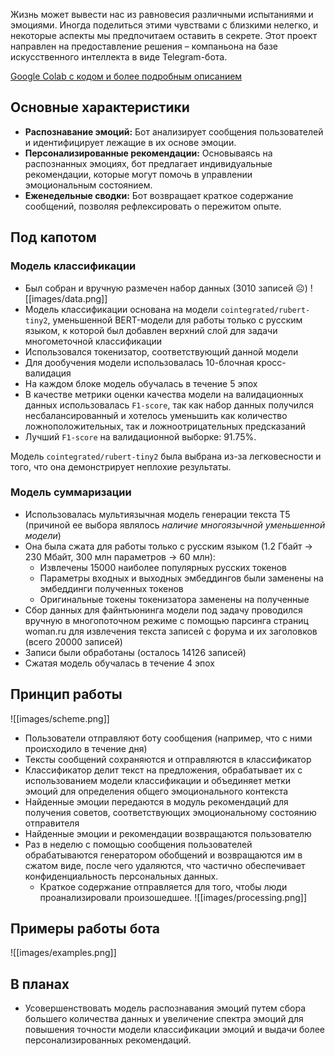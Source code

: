 Жизнь может вывести нас из равновесия различными испытаниями и эмоциями. Иногда поделиться этими чувствами с близкими нелегко, и некоторые аспекты мы предпочитаем оставить в секрете. 
Этот проект направлен на предоставление решения – компаньона на базе искусственного интеллекта в виде Telegram-бота.

[<i class="fas fa-file-alt"></i>Google Colab с кодом и более подробным описанием](https://colab.research.google.com/drive/1ZQBwU21uCrrjsNR5X2uJwsC6JihxACij)

## Основные характеристики
- **Распознавание эмоций:** Бот анализирует сообщения пользователей и идентифицирует лежащие в их основе эмоции. 
- **Персонализированные рекомендации:** Основываясь на распознанных эмоциях, бот предлагает индивидуальные рекомендации, которые могут помочь в управлении эмоциональным состоянием.
- **Еженедельные сводки:** Бот возвращает краткое содержание сообщений, позволяя рефлексировать о пережитом опыте.

## Под капотом
### Модель классификации
- Был собран и вручную размечен набор данных (3010 записей ☹)
![[images/data.png]]
- Модель классификации основана на модели `cointegrated/rubert-tiny2`, уменьшенной BERT-модели для работы только с русским языком, к которой был добавлен верхний слой для задачи многометочной классификации
- Использовался токенизатор, соответствующий данной модели
- Для дообучения модели использовалась 10-блочная кросс-валидация
- На каждом блоке модель обучалась в течение 5 эпох
- В качестве метрики оценки качества модели на валидационных данных использовалась `F1-score`, так как набор данных получился несбалансированный и хотелось уменьшить как количество ложноположительных, так и ложноотрицательных предсказаний
- Лучший `F1-score` на валидационной выборке: 91.75%.

Модель `cointegrated/rubert-tiny2` была выбрана из-за легковесности и того, что она демонстрирует неплохие результаты.

### Модель суммаризации
- Использовалась мультиязычная модель генерации текста T5 (причиной ее выбора являлось *наличие многоязычной уменьшенной модели*)
- Она была сжата для работы только с русским языком (1.2 Гбайт → 230 Мбайт, 300 млн параметров → 60 млн):
	- Извлечены 15000 наиболее популярных русских токенов
	- Параметры входных и выходных эмбеддингов были заменены на эмбеддинги полученных токенов
	- Оригинальные токены токенизатора заменены на полученные
- Сбор данных для файнтьюнинга модели под задачу проводился вручную в многопоточном режиме с помощью парсинга страниц woman.ru для извлечения текста записей с форума и их заголовков (всего 20000 записей)
- Записи были обработаны (осталось 14126 записей)
- Сжатая модель обучалась в течение 4 эпох

## Принцип работы
![[images/scheme.png]]
- Пользователи отправляют боту сообщения (например, что с ними происходило в течение дня)
- Тексты сообщений сохраняются и отправляются в классификатор
- Классификатор делит текст на предложения, обрабатывает их с использованием модели классификации и объединяет метки эмоций для определения общего эмоционального контекста
- Найденные эмоции передаются в модуль рекомендаций для получения советов, соответствующих эмоциональному состоянию отправителя
- Найденные эмоции и рекомендации возвращаются пользователю
- Раз в неделю с помощью сообщения пользователей обрабатываются генератором обобщений и возвращаются им в сжатом виде, после чего удаляются, что частично обеспечивает конфиденциальность персональных данных. 
	- Краткое содержание отправляется для того, чтобы люди проанализировали произошедшее.
    ![[images/processing.png]]
## Примеры работы бота
![[images/examples.png]]
## В планах
- Усовершенствовать модель распознавания эмоций путем сбора большего количества данных и увеличение спектра эмоций для повышения точности модели классификации эмоций и выдачи более персонализированных рекомендаций.
